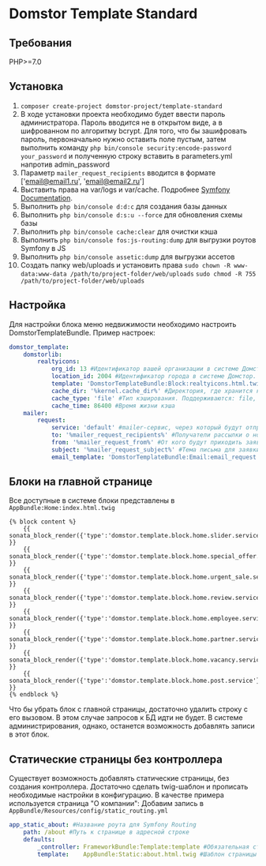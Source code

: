 Domstor Template Standard
========================
Требования
--------------
PHP>=7.0

Установка
--------------
1. `composer create-project domstor-project/template-standard`
2. В ходе установки проекта необходимо будет ввести пароль администратора. Пароль вводится не в открытом виде, а в шифрованном по алгоритму bcrypt. Для того, что бы зашифровать пароль,  первоначально нужно оставить поле пустым, затем выполнить команду 
`php bin/console security:encode-password your_password` 
и полученную строку вставить в parameters.yml напротив admin_password
3. Параметр `mailer_request_recipients` вводится в формате ['email@email1.ru', 'email@email2.ru']
4. Выставить права на var/logs и var/cache. Подробнее [Symfony Documentation](https://symfony.com/doc/current/setup/file_permissions.html).
5. Выполнить `php bin/console d:d:c` для создания базы данных
6. Выполнить `php bin/console d:s:u --force` для обновления схемы базы
7. Выполнить `php bin/console cache:clear` для очистки кэша
8. Выполнить `php bin/console fos:js-routing:dump` для выгрузки роутов Symfony в JS
9. Выполнить `php bin/console assetic:dump` для выгрузки ассетов
10. Создать папку web/uploads и установить права `sudo chown -R www-data:www-data /path/to/project-folder/web/uploads` `sudo chmod -R 755 /path/to/project-folder/web/uploads`

Настройка
--------------
Для настройки блока меню недвижимости необходимо настроить DomstorTemplateBundle. Пример настроек:
```yaml
domstor_template:
    domstorlib:
        realtyicons:
            org_id: 13 #Идентификатор вашей организации в системе Домстор
            location_id: 2004 #Идентификатор города в системе Домстор. 2004 - Кемерово, 2006 - Новокузнецк, 2236 - Новосибирск
            template: 'DomstorTemplateBundle:Block:realtyicons.html.twig' #Шаблон блока меню недвижимости
            cache_dir: '%kernel.cache_dir%' #Директория, где хранится кэш объектов
            cache_type: 'file' #Тип кэширования. Поддерживаются: file, apc, array, xcache, memcache
            cache_time: 86400 #Время жизни кэша
    mailer:
        request: 
            service: 'default' #mailer-сервис, через который будут отправляться сообщения о поступлении новых заявок
            to: '%mailer_request_recipients%' #Получатели рассылки о новых заявках
            from: '%mailer_request_from%' #От кого будут приходить заявки
            subject: '%mailer_request_subject%' #Тема письма для заявки
            email_template: 'DomstorTemplateBundle:Email:email_request.html.twig' #Шаблон письма
```

Блоки на главной странице
--------------
Все доступные в системе блоки представлены в `AppBundle:Home:index.html.twig`
```twig
{% block content %}
    {{ sonata_block_render({'type':'domstor.template.block.home.slider.service'}) }}
    {{ sonata_block_render({'type':'domstor.template.block.home.special_offer.service'}) }}
    {{ sonata_block_render({'type':'domstor.template.block.home.urgent_sale.service'}) }}
    {{ sonata_block_render({'type':'domstor.template.block.home.review.service'}) }}
    {{ sonata_block_render({'type':'domstor.template.block.home.employee.service'}) }}
    {{ sonata_block_render({'type':'domstor.template.block.home.partner.service'}) }}
    {{ sonata_block_render({'type':'domstor.template.block.home.vacancy.service'}) }}
    {{ sonata_block_render({'type':'domstor.template.block.home.post.service'}) }}
{% endblock %}
```
Что бы убрать блок с главной страницы, достаточно удалить строку с его вызовом. В этом случае запросов к БД идти не будет. В системе администрирования, однако, останется возможность добавлять записи в этот блок.

Статические страницы без контроллера
--------------
Существует возможность добавлять статические страницы, без создания контроллера. Достаточно сделать twig-шаблон и прописать необходимые настройки в конфигурацию. В качестве примера используется страница "О компании":
Добавим запись в `AppBundle/Resources/config/static_routing.yml`
```yaml
app_static_about: #Название роута для Symfony Routing
    path: /about #Путь к странице в адресной строке
    defaults:
        _controller: FrameworkBundle:Template:template #Обязательная строка для страницы без контроллера
        template:    AppBundle:Static:about.html.twig #Шаблон страницы
```
